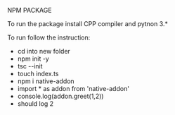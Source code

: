 NPM PACKAGE

To run the package install CPP compiler and pytnon 3.*

To run follow the instruction:
- cd into new folder
- npm init -y
- tsc --init
- touch index.ts
- npm i native-addon
- import * as addon from 'native-addon'
- console.log(addon.greet(1,2))
- should log 2

